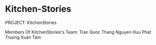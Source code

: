 # Kitchen-Stories

PROJECT: KitchenStories

Members Of KitchenStories's Team:
Tran Quoc Thang
Nguyen Huu Phat
Truong Xuan Tam
